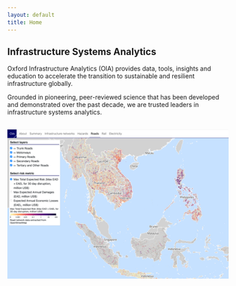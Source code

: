 ```yaml
---
layout: default
title: Home
---
```


## Infrastructure Systems Analytics

Oxford Infrastructure Analytics (OIA) provides data, tools, insights and education
to accelerate the transition to sustainable and resilient infrastructure globally. 

Grounded in pioneering, peer-reviewed science that has been developed and
demonstrated over the past decade, we are trusted leaders in infrastructure systems analytics.

<br>
<img src="/assets/img/OIA_Platform2.png" alt="OIA risk and adaptation platform">
